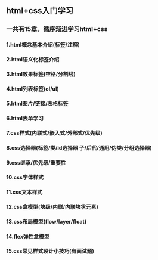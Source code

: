 ## html+css入门学习
### 一共有15章，循序渐进学习html+css
#### 1.html概念基本介绍(标签/注释)
#### 2.html语义化标签介绍
#### 3.html效果标签(空格/分割线)
#### 4.html列表标签(ol/ul)
#### 5.html图片/链接/表格标签
#### 6.html表单学习
#### 7.css样式(内联式/嵌入式/外部式/优先级)
#### 8.css选择器(标签/类/id选择器 子/后代/通用/伪类/分组选择器)
#### 9.css继承/优先级/重要性
#### 10.css字体样式
#### 11.css文本样式
#### 12.css盒模型(块级/内联/内联块状元素)
#### 13.css布局模型(flow/layer/float)
#### 14.flex弹性盒模型
#### 15.css常见样式设计小技巧(有面试题)